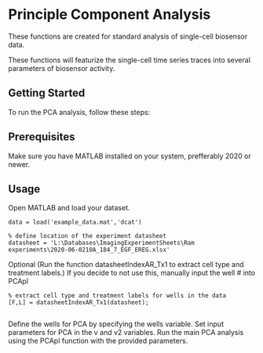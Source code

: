 # Principle Component Analysis
 These functions are created for standard analysis of single-cell biosensor data.

These functions will featurize the single-cell time series traces into several parameters of biosensor activity.

## Getting Started
To run the PCA analysis, follow these steps:

##  Prerequisites
Make sure you have MATLAB installed on your system, prefferably 2020 or newer. 

## Usage
Open MATLAB and load your dataset.
``` 
data = load('example_data.mat','dcat')

```

```
% define location of the experiment datasheet 
datasheet = 'L:\Databases\ImagingExperimentSheets\Ram experiments\2020-06-0210A_184_7_EGF_EREG.xlsx'
```
Optional (Run the function datasheetIndexAR_Tx1 to extract cell type and treatment labels.) If you decide to not use this, manually input the well # into PCApl

```
% extract cell type and treatment labels for wells in the data
[F,L] = datasheetIndexAR_Tx1(datasheet);


```
Define the wells for PCA by specifying the wells variable.
Set input parameters for PCA in the v and v2 variables.
Run the main PCA analysis using the PCApl function with the provided parameters.